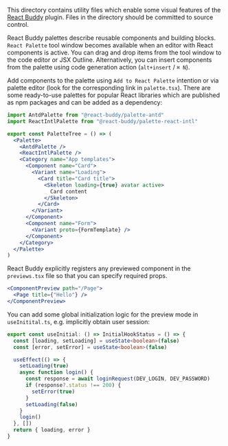 This directory contains utility files which enable some visual features of the
[React Buddy](https://plugins.jetbrains.com/plugin/17467-react-buddy/) plugin.
Files in the directory should be committed to source control.

React Buddy palettes describe reusable components and building blocks. `React Palette` tool window becomes available
when an editor with React components is active. You can drag and drop items from the tool window to the code editor or
JSX Outline. Alternatively, you can insert components from the palette using code generation
action (`alt+insert` / `⌘ N`).

Add components to the palette using `Add to React Palette` intention or via palette editor (look for the corresponding
link in `palette.tsx`). There are some ready-to-use palettes for popular React libraries which are published as npm
packages and can be added as a dependency:

```jsx
import AntdPalette from "@react-buddy/palette-antd"
import ReactIntlPalette from "@react-buddy/palette-react-intl"

export const PaletteTree = () => (
  <Palette>
    <AntdPalette />
    <ReactIntlPalette />
    <Category name="App templates">
      <Component name="Card">
        <Variant name="Loading">
          <Card title="Card title">
            <Skeleton loading={true} avatar active>
              Card content
            </Skeleton>
          </Card>
        </Variant>
      </Component>
      <Component name="Form">
        <Variant proto={FormTemplate} />
      </Component>
    </Category>
  </Palette>
)
```

React Buddy explicitly registers any previewed component in the `previews.tsx` file so that you can specify required
props.

```jsx
<ComponentPreview path="/Page">
  <Page title={"Hello"} />
</ComponentPreview>
```

You can add some global initialization logic for the preview mode in `useInitital.ts`,
e.g. implicitly obtain user session:

```typescript
export const useInitial: () => InitialHookStatus = () => {
  const [loading, setLoading] = useState<boolean>(false)
  const [error, setError] = useState<boolean>(false)

  useEffect(() => {
    setLoading(true)
    async function login() {
      const response = await loginRequest(DEV_LOGIN, DEV_PASSWORD)
      if (response?.status !== 200) {
        setError(true)
      }
      setLoading(false)
    }
    login()
  }, [])
  return { loading, error }
}
```
